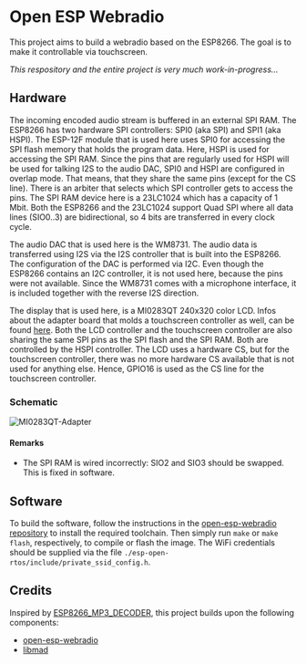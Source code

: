 # Open ESP Webradio
This project aims to build a webradio based on the ESP8266. The goal is to make
it controllable via touchscreen.

_This respository and the entire project is very much work-in-progress…_

## Hardware
The incoming encoded audio stream is buffered in an external SPI RAM. The ESP8266
has two hardware SPI controllers: SPI0 (aka SPI) and SPI1 (aka HSPI). The ESP-12F
module that is used here uses SPI0 for accessing the SPI flash memory that holds
the program data. Here, HSPI is used for accessing the SPI RAM. Since the pins
that are regularly used for HSPI will be used for talking I2S to the audio DAC,
SPI0 and HSPI are configured in overlap mode. That means, that they share the same
pins (except for the CS line). There is an arbiter that selects which SPI controller
gets to access the pins. The SPI RAM device here is a 23LC1024 which has a capacity
of 1 Mbit. Both the ESP8266 and the 23LC1024 support Quad SPI where all data lines
(SIO0..3) are bidirectional, so 4 bits are transferred in every clock cycle.

The audio DAC that is used here is the WM8731. The audio data is transferred using
I2S via the I2S controller that is built into the ESP8266. The configuration of
the DAC is performed via I2C. Even though the ESP8266 contains an I2C controller,
it is not used here, because the pins were not available. Since the WM8731 comes
with a microphone interface, it is included together with the reverse I2S direction.

The display that is used here, is a MI0283QT 240x320 color LCD. Infos about the
adapter board that molds a touchscreen controller as well, can be found
[here](https://github.com/watterott/MI0283QT-Adapter). Both the LCD controller and
the touchscreen controller are also sharing the same SPI pins as the SPI flash and
the SPI RAM. Both are controlled by the HSPI controller. The LCD uses a hardware
CS, but for the touchscreen controller, there was no more hardware CS available
that is not used for anything else. Hence, GPIO16 is used as the CS line for the
touchscreen controller.

### Schematic
![MI0283QT-Adapter](https://github.com/svenschwermer/open-esp-webradio/raw/master/hardware/schematic.png)

#### Remarks
- The SPI RAM is wired incorrectly: SIO2 and SIO3 should be swapped. This is
  fixed in software.

## Software
To build the software, follow the instructions in the
[open-esp-webradio repository](https://github.com/SuperHouse/esp-open-rtos) to
install the required toolchain. Then simply run `make` or `make flash`,
respectively, to compile or flash the image. The WiFi credentials should be
supplied via the file `./esp-open-rtos/include/private_ssid_config.h`.

## Credits
Inspired by [ESP8266_MP3_DECODER](https://github.com/espressif/ESP8266_MP3_DECODER),
this project builds upon the following components:
- [open-esp-webradio](https://github.com/SuperHouse/esp-open-rtos)
- [libmad](https://www.underbit.com/products/mad)
